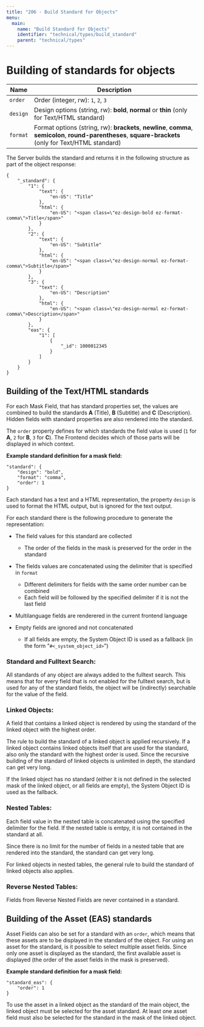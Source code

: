 ```yaml
---
title: "206 - Build Standard for Objects"
menu:
  main:
    name: "Build Standard for Objects"
    identifier: "technical/types/build_standard"
    parent: "technical/types"
---
```


# <a name="standard"></a> Building of standards for objects

| Name                        | Description                                                                                               |
|-----------------------------|-----------------------------------------------------------------------------------------------------------|
| `order`                     | Order (integer, rw): `1`, `2`, `3`                                                                              |
| `design`                    | Design options (string, rw): **bold**, **normal** or **thin** (only for Text/HTML standard)                                            |
| `format`                    | Format options (string, rw): **brackets**, **newline**, **comma**, **semicolon**, **round-parentheses**, **square-brackets** (only for Text/HTML standard) |

The Server builds the standard and returns it in the following structure as part of the object response:

```!json
{
    "_standard": {
        "1": {
            "text": {
                "en-US": "Title"
            },
            "html": {
                "en-US": "<span class=\"ez-design-bold ez-format-comma\">Title</span>"
            }
        },
        "2": {
            "text": {
                "en-US": "Subtitle"
            },
            "html": {
                "en-US": "<span class=\"ez-design-normal ez-format-comma\">Subtitle</span>"
            }
        },
        "3": {
            "text": {
                "en-US": "Description"
            },
            "html": {
                "en-US": "<span class=\"ez-design-normal ez-format-comma\">Description</span>"
            }
        },
        "eas": {
            "1": [
                {
                    "_id": 1000012345
                }
            ]
        }
    }
}
```

## Building of the Text/HTML standards


For each Mask Field, that has standard properties set, the values are combined to build the standards **A** (Title), **B** (Subtitle) and **C** (Description). Hidden fields with standard properties are also rendered into the standard.

The `order` property defines for which standards the field value is used (`1` for **A**, `2` for **B**, `3` for **C**). The Frontend decides which of those parts will be displayed in which context.

**Example standard definition for a mask field:**

```!json
"standard": {
    "design": "bold",
    "format": "comma",
    "order": 1
}
```

Each standard has a text and a HTML representation, the property `design` is used to format the HTML output, but is ignored for the text output.

For each standard there is the following procedure to generate the representation:

- The field values for this standard are collected
  - The order of the fields in the mask is preserved for the order in the standard

- The fields values are concatenated using the delimiter that is specified in `format`
  - Different delimiters for fields with the same order number can be combined
  - Each field will be followed by the specified delimiter if it is not the last field

- Multilanguage fields are renderered in the current frontend language

- Empty fields are ignored and not concatenated
  - If all fields are empty, the System Object ID is used as a fallback (in the form "`#<_system_object_id>`")

### Standard and Fulltext Search:

All standards of any object are always added to the fulltext search. This means that for every field that is not enabled for the fulltext search, but is used for any of the standard fields, the object will be (indirectly) searchable for the value of the field.

### Linked Objects:

A field that contains a linked object is rendered by using the standard of the linked object with the highest order.

The rule to build the standard of a linked object is applied recursively. If a linked object contains linked objects itself that are used for the standard, also only the standard with the highest order is used. Since the recursive building of the standard of linked objects is unlimited in depth, the standard can get very long.

If the linked object has no standard (either it is not defined in the selected mask of the linked object, or all fields are empty), the System Object ID is used as the fallback.

### Nested Tables:

Each field value in the nested table is concatenated using the specified delimiter for the field. If the nested table is emtpy, it is not contained in the standard at all.

Since there is no limit for the number of fields in a nested table that are rendered into the standard, the standard can get very long.

For linked objects in nested tables, the general rule to build the standard of linked objects also applies.

### Reverse Nested Tables:

<!-- TODO: check how reverse links are handled for standard -->

Fields from Reverse Nested Fields are never contained in a standard.

## <a name="standard_eas"></a> Building of the Asset (EAS) standards

Asset Fields can also be set for a standard with an `order`, which means that these assets are to be displayed in the standard of the object. For using an asset for the standard, is it possible to select multiple asset fields. Since only one asset is displayed as the standard, the first available asset is displayed (the order of the asset fields in the mask is preserved).

**Example standard definition for a mask field:**

```!json
"standard_eas": {
    "order": 1
}
```

To use the asset in a linked object as the standard of the main object, the linked object must be selected for the asset standard. At least one asset field must also be selected for the standard in the mask of the linked object.

